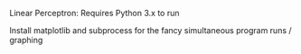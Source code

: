 Linear Perceptron: Requires Python 3.x to run

Install matplotlib and subprocess for the fancy simultaneous program runs / graphing
